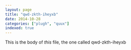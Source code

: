 ```yaml
---
layout: page
title: "qwd-zkth-iheyxb"
date: 2014-10-28
categories: ["plugh", "quux"]
indexed: true
---
```

This is the body of _this_ file, the one called qwd-zkth-iheyxb

